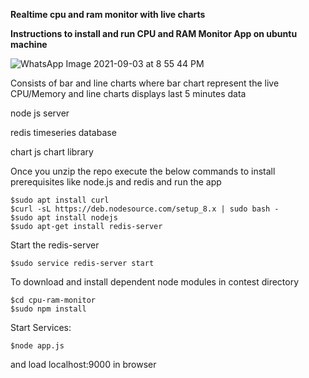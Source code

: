 
**Realtime cpu and ram monitor with live charts**

**Instructions to install and run CPU and RAM Monitor App on ubuntu machine**

![WhatsApp Image 2021-09-03 at 8 55 44 PM](https://user-images.githubusercontent.com/6205304/132040726-6445db9f-3ffa-406c-8c79-e16c4389ccae.jpeg)

Consists of bar and line charts where bar chart represent the live CPU/Memory and
line charts displays last 5 minutes data

node js server

redis timeseries database

chart js chart library

Once you unzip the repo execute the below commands to 
install prerequisites like node.js and redis and run the app
```
$sudo apt install curl
$curl -sL https://deb.nodesource.com/setup_8.x | sudo bash -
$sudo apt install nodejs
$sudo apt-get install redis-server
```
Start the redis-server
```
$sudo service redis-server start
```
To download and install dependent node modules in contest directory
```
$cd cpu-ram-monitor
$sudo npm install
```
Start Services:
```
$node app.js
```

and load localhost:9000 in browser
